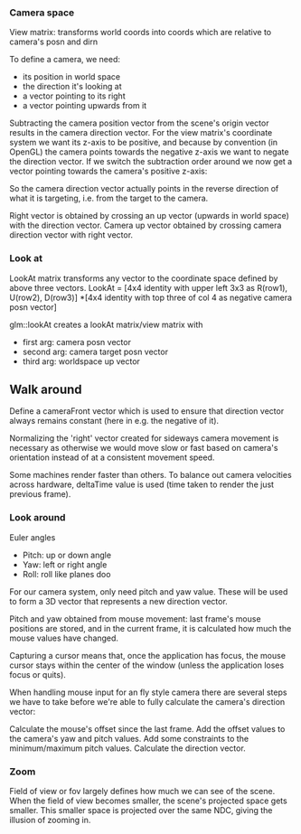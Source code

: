 ### Camera space

View matrix: transforms world coords into coords which are relative to camera's posn and dirn

To define a camera, we need:
- its position in world space
- the direction it's looking at
- a vector pointing to its right
- a vector pointing upwards from it

Subtracting the camera position vector from the scene's origin vector results in the camera direction vector. 
For the view matrix's coordinate system we want its z-axis to be positive, 
and because by convention (in OpenGL) the camera points towards the negative z-axis we want to negate the direction vector. 
If we switch the subtraction order around we now get a vector pointing towards the camera's positive z-axis:

So the camera direction vector actually points in the reverse direction of what it is targeting,
i.e. from the target to the camera.

Right vector is obtained by crossing an up vector (upwards in world space) with the direction vector.
Camera up vector obtained by crossing camera direction vector with right vector.

### Look at

LookAt matrix transforms any vector to the coordinate space defined by above three vectors.
LookAt = [4x4 identity with upper left 3x3 as R(row1), U(row2), D(row3)]
*[4x4 identity with top three of col 4 as negative camera posn vector]

glm::lookAt creates a lookAt matrix/view matrix with
- first arg: camera posn vector
- second arg: camera target posn vector
- third arg: worldspace up vector

## Walk around

Define a cameraFront vector which is used to ensure that direction vector 
always remains constant (here in e.g. the negative of it).

Normalizing the 'right' vector created for sideways camera movement is necessary
as otherwise we would move slow or fast based on camera's orientation instead of
at a consistent movement speed.

Some machines render faster than others. To balance out camera velocities across
hardware, deltaTime value is used (time taken to render the just previous frame).

### Look around

Euler angles
- Pitch: up or down angle
- Yaw: left or right angle
- Roll: roll like planes doo

For our camera system, only need pitch and yaw value. 
These will be used to form a 3D vector that represents a new direction vector.

Pitch and yaw obtained from mouse movement: last frame's mouse positions are stored,
and in the current frame, it is calculated how much the mouse values have changed.

Capturing a cursor means that, once the application has focus, the mouse cursor 
stays within the center of the window (unless the application loses focus or quits).

When handling mouse input for an fly style camera there are several steps we have to take before we're able to fully calculate the camera's direction vector:

Calculate the mouse's offset since the last frame.
Add the offset values to the camera's yaw and pitch values.
Add some constraints to the minimum/maximum pitch values.
Calculate the direction vector.

### Zoom

Field of view or fov largely defines how much we can see of the scene. 
When the field of view becomes smaller, the scene's projected space gets smaller. 
This smaller space is projected over the same NDC, giving the illusion of zooming in. 
